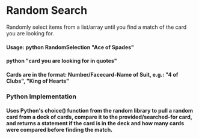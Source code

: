 # Random Search

Randomly select items from a list/array until you find a match of the card you are looking for. 

#### Usage: python RandomSelection "Ace of Spades"
#### python <program name> "card you are looking for in quotes"
#### Cards are in the format: Number/Facecard-Name of Suit, e.g.: "4 of Clubs", "King of Hearts"

### Python Implementation
#### Uses Python's choice() function from the random library to pull a random card from a deck of cards, compare it to the provided/searched-for card, and returns a statement if the card is in the deck and how many cards were compared before finding the match. 